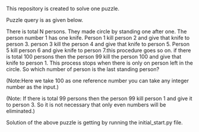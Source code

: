 This repository is created to solve one puzzle.

Puzzle query is as given below.

There is total N persons. They made circle by standing one after one. The person number 1 has one knife. Person 1 kill person 2 and give that knife to person 3. person 3 kill the person 4 and give that knife to person 5. Person 5 kill person 6 and give knife to person 7.this procedure goes so on. if there is total 100 persons then the person 99 kill the person 100 and give that knife to person 1. This process stops when there is only on person left in the circle. So which number of person is the last standing person?

(Note:Here we take 100 as one reference number you can take any integer number as the input.)

(Note: If there is total 99 persons then the person 99 kill person 1 and give it to person 3. So it is not necessary that only even numbers will be eliminated.)

Solution of the above puzzle is getting by running the initial_start.py file.
